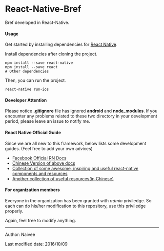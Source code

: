 # React-Native-Bref
Bref developed in React-Native.

#### Usage

Get started by installing dependencies for [React Native](https://facebook.github.io/react-native/docs/getting-started.html).

Install dependencies after cloning the project.

```shell
npm install --save react-native
npm install --save react
# Other dependencies
```

Then, you can run the project.

```shell
react-native run-ios
```

#### Developer Attention

Please notice **.gitignore** file has ignored **android** and **node_modules**. If you encounter any problems related to these two directory in your development period, please leave an issue to notify me.

#### React Native Official Guide

Since we are all new to this framework, below lists some development guides. (Feel free to add your own advices)

- [Facebook Official RN Docs](https://facebook.github.io/react-native/)
- [Chinese Version of above docs](http://reactnative.cn/docs/0.31/getting-started.html)
- [Collection of some awesome, inspiring and useful react-native components and resources](https://github.com/jondot/awesome-react-native)
- [Another collection of useful resources(in Chinese)](https://github.com/reactnativecn/react-native-guide)

#### For organization members

Everyone in the organization has been granted with *admin* priviledge. So each can do his/her modification to this repository, use this priviledge properly. 

Again, feel free to modify anything.

---

Author: Naivee

Last modified date:  2016/10/09